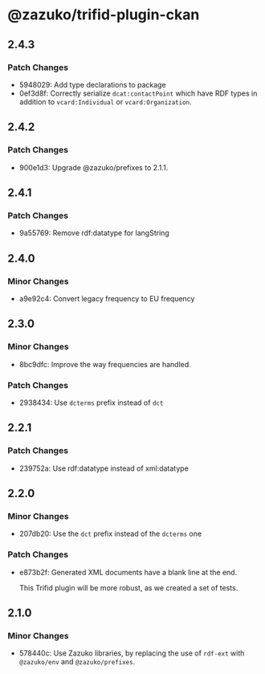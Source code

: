 # @zazuko/trifid-plugin-ckan

## 2.4.3

### Patch Changes

- 5948029: Add type declarations to package
- 0ef3d8f: Correctly serialize `dcat:contactPoint` which have RDF types in addition to `vcard:Individual` or `vcard:Organization`.

## 2.4.2

### Patch Changes

- 900e1d3: Upgrade @zazuko/prefixes to 2.1.1.

## 2.4.1

### Patch Changes

- 9a55769: Remove rdf:datatype for langString

## 2.4.0

### Minor Changes

- a9e92c4: Convert legacy frequency to EU frequency

## 2.3.0

### Minor Changes

- 8bc9dfc: Improve the way frequencies are handled.

### Patch Changes

- 2938434: Use `dcterms` prefix instead of `dct`

## 2.2.1

### Patch Changes

- 239752a: Use rdf:datatype instead of xml:datatype

## 2.2.0

### Minor Changes

- 207db20: Use the `dct` prefix instead of the `dcterms` one

### Patch Changes

- e873b2f: Generated XML documents have a blank line at the end.

  This Trifid plugin will be more robust, as we created a set of tests.

## 2.1.0

### Minor Changes

- 578440c: Use Zazuko libraries, by replacing the use of `rdf-ext` with `@zazuko/env` and `@zazuko/prefixes`.
